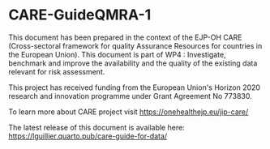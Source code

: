 # CARE-GuideQMRA-1

This document has been prepared in the context of the EJP-OH CARE (Cross-sectoral framework for quality Assurance Resources for countries in the European Union). This document is part of WP4 : Investigate, benchmark and improve the availability and the quality of the existing data relevant for risk assessment.

This project has received funding from the European Union's Horizon 2020 research and innovation programme under Grant Agreement No 773830.

To learn more about CARE project visit <https://onehealthejp.eu/jip-care/>

The latest release of this document is available here: https://lguillier.quarto.pub/care-guide-for-data/ 
